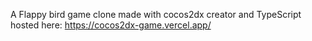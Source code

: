 A Flappy bird game clone made with cocos2dx creator and TypeScript
hosted here: https://cocos2dx-game.vercel.app/

